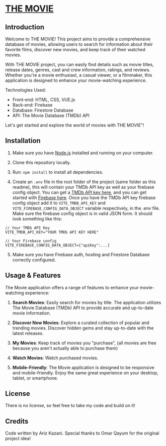 # [THE MOVIE](https://the-movie-arizkazani.firebaseapp.com/)

## Introduction

Welcome to THE MOVIE! This project aims to provide a comprehensive database of movies, allowing users to search for information about their favorite films, discover new movies, and keep track of their watched movies.

With THE MOVIE project, you can easily find details such as movie titles, release dates, genres, cast and crew information, ratings, and reviews. Whether you're a movie enthusiast, a casual viewer, or a filmmaker, this application is designed to enhance your movie-watching experience.

Technologies Used:

- Front-end: HTML, CSS, VUE.js
- Back-end: Firebase
- Database: Firestore Database
- API: The Movie Database (TMDb) API

Let's get started and explore the world of movies with THE MOVIE"!

## Installation

1. Make sure you have [Node.js](https://nodejs.org/en/download/package-manager) installed and running on your computer.

2. Clone this repository locally.

3. Run: `npm install` to install all dependencies.

4. Create an `.env` file in the root folder of the project (same folder as this readme), this will contain your TMDb API key as well as your firebase config object. You can get a [TMDb API key here](https://developer.themoviedb.org/reference/intro/getting-started), and you can get started with [Firebase here](https://firebase.google.com/). Once you have the TMDb API key firebase config object add it to `VITE_TMDB_API_KEY` and `VITE_FIREBASE_CONFIG_DATA_OBJECT` variable respectively, in the .env file. Make sure the firebase config object is in valid JSON form. It should look something like this:

```
// Your TMDb API Key
VITE_TMDB_API_KEY="YOUR TMDb API KEY HERE"

// Your Firebase config
VITE_FIREBASE_CONFIG_DATA_OBJECT={"apiKey":...}

```

5. Make sure you have Firebase auth, hosting and Firestore Database correctly configured.

## Usage & Features

The Movie application offers a range of features to enhance your movie-watching experience:

1. **Search Movies**: Easily search for movies by title. The application utilizes The Movie Database (TMDb) API to provide accurate and up-to-date movie information.

2. **Discover New Movies**: Explore a curated collection of popular and trending movies. Discover hidden gems and stay up-to-date with the latest releases.

3. **My Movies**: Keep track of movies you "purchase", (all movies are free because you aren't actually able to purchase them)

4. **Watch Movies**: Watch purchased movies.

5. **Mobile-Friendly**: The Movie application is designed to be responsive and mobile-friendly. Enjoy the same great experience on your desktop, tablet, or smartphone.

## License

There is no license, so feel free to take my code and build on it!

## Credits

Code written by Ariz Kazani. Special thanks to Omar Qayum for the original project idea!
